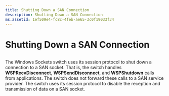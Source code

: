 ```yaml
---
title: Shutting Down a SAN Connection
description: Shutting Down a SAN Connection
ms.assetid: 1ef509e4-fc8c-4feb-ae65-3c0f19033f34
---
```


# Shutting Down a SAN Connection


## <a href="" id="ddk-shutting-down-a-san-connection-ng"></a>


The Windows Sockets switch uses its session protocol to shut down a connection to a SAN socket. That is, the switch handles **WSPRecvDisconnect**, **WSPSendDisconnect**, and **WSPShutdown** calls from applications. The switch does not forward these calls to a SAN service provider. The switch uses its session protocol to disable the reception and transmission of data on a SAN socket.

 

 





